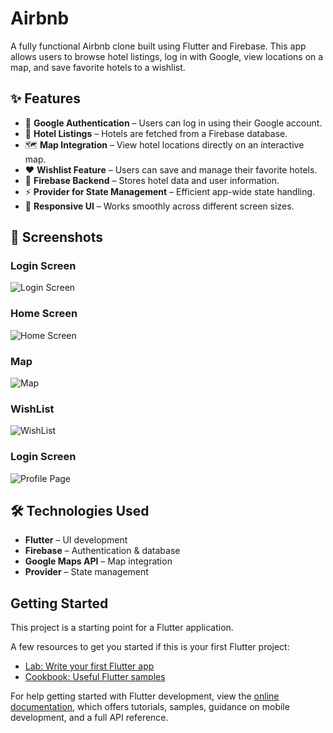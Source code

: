 
# Airbnb

A fully functional Airbnb clone built using Flutter and Firebase. This app allows users to browse hotel listings, log in with Google, view locations on a map, and save favorite hotels to a wishlist.

## ✨ Features
- 🔑 **Google Authentication** – Users can log in using their Google account.
- 🏨 **Hotel Listings** – Hotels are fetched from a Firebase database.
- 🗺️ **Map Integration** – View hotel locations directly on an interactive map.
- ❤️ **Wishlist Feature** – Users can save and manage their favorite hotels.
- 📡 **Firebase Backend** – Stores hotel data and user information.
- ⚡ **Provider for State Management** – Efficient app-wide state handling.
- 📱 **Responsive UI** – Works smoothly across different screen sizes.

## 📸 Screenshots

###  Login Screen
   ![Login Screen](asset/images/loginscreen.jpg)

###  Home Screen
   ![Home Screen](asset/images/homescreen.jpg)

###  Map
   ![Map](asset/images/map.jpg)

###  WishList
   ![WishList](asset/images/wishlist.jpg)

###  Login Screen
   ![Profile Page](asset/images/profilepage.jpg)

## 🛠️ Technologies Used
- **Flutter** – UI development
- **Firebase** – Authentication & database
- **Google Maps API** – Map integration
- **Provider** – State management




## Getting Started

This project is a starting point for a Flutter application.

A few resources to get you started if this is your first Flutter project:

- [Lab: Write your first Flutter app](https://docs.flutter.dev/get-started/codelab)
- [Cookbook: Useful Flutter samples](https://docs.flutter.dev/cookbook)

For help getting started with Flutter development, view the
[online documentation](https://docs.flutter.dev/), which offers tutorials,
samples, guidance on mobile development, and a full API reference.
